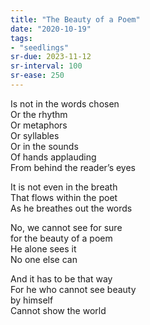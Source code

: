 ```yaml
---
title: "The Beauty of a Poem"
date: "2020-10-19"
tags:
- "seedlings"
sr-due: 2023-11-12
sr-interval: 100
sr-ease: 250
---
```

Is not in the words chosen  
Or the rhythm  
Or metaphors  
Or syllables  
Or in the sounds  
Of hands applauding  
From behind the reader’s eyes  

It is not even in the breath  
That flows within the poet  
As he breathes out the words  

No, we cannot see for sure  
for the beauty of a poem  
He alone sees it  
No one else can  

And it has to be that way  
For he who cannot see beauty  
by himself  
Cannot show the world  